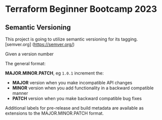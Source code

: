 # Terraform Beginner Bootcamp 2023

## Semantic Versioning  

This project is going to utilize semantic versioning for its tagging.
[semver.org] (https://semver.org/)


Given a version number 

The general format:

**MAJOR.MINOR.PATCH**, eg `1.0.1` increment the:

-  **MAJOR** version when you make incompatible API changes
-  **MINOR** version when you add functionality in a backward compatible manner
-  **PATCH** version when you make backward compatible bug fixes

Additional labels for pre-release and build metadata are available as extensions to the MAJOR.MINOR.PATCH format.